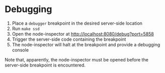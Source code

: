 Debugging
===

1. Place a `debugger` breakpoint in the desired server-side location
2. Run `make ssd`
3. Open the node-inspector at [http://localhost:8080/debug?port=5858](http://localhost:8080/debug?port=5858)
4. Trigger the server-side code containing the breakpoint
5. The node-inspector will halt at the breakpoint and provide a debugging console

Note that, apparently, the node-inspector must be opened before the server-side breakpoint is encountered.
